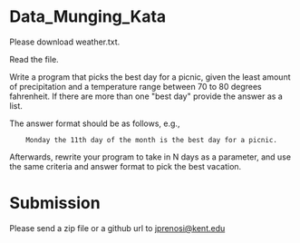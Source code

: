 # Data_Munging_Kata

Please download weather.txt.

Read the file.

Write a program that picks the best day for a picnic, given the least amount of precipitation and a temperature range between 70 to 80 degrees fahrenheit. If there are more than one "best day" provide the answer as a list.

The answer format should be as follows, e.g.,

```
    Monday the 11th day of the month is the best day for a picnic.
```

Afterwards, rewrite your program to take in N days as a parameter, and use the same criteria and answer format to pick the best vacation.

# Submission

Please send a zip file or a github url to jprenosi@kent.edu
